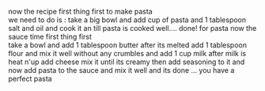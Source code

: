 now the recipe 
first thing first 
to make pasta  
we need to do  is  :
 take  a big bowl and add  cup of pasta and 1 tablespoon salt and oil
  and cook it an till pasta is  cooked well....
  done! for pasta now the sauce time
  first thing first  
  take a  bowl and add 1 tablespoon butter after its melted add 1 tablespoon flour
  and mix it well without any crumbles  and add 1 cup milk 
  after milk is heat n'up  add cheese mix it until its creamy 
  then add seasoning to it and now add pasta to the sauce and mix it well
  and its done ... you have a perfect pasta  